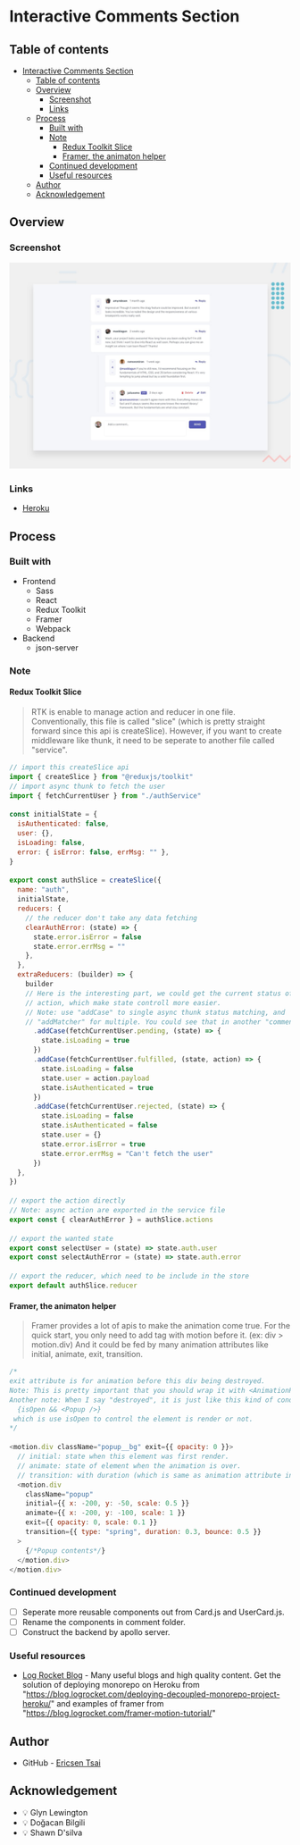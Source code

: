 # Interactive Comments Section

## Table of contents

- [Interactive Comments Section](#interactive-comments-section)
  - [Table of contents](#table-of-contents)
  - [Overview](#overview)
    - [Screenshot](#screenshot)
    - [Links](#links)
  - [Process](#process)
    - [Built with](#built-with)
    - [Note](#note)
      - [Redux Toolkit Slice](#redux-toolkit-slice)
      - [Framer, the animaton helper](#framer-the-animaton-helper)
    - [Continued development](#continued-development)
    - [Useful resources](#useful-resources)
  - [Author](#author)
  - [Acknowledgement](#acknowledgement)

## Overview

### Screenshot

![Preview](./design/desktop-preview.jpg)

### Links

- [Heroku](https://interactive-comments-ericsen.herokuapp.com)

## Process

### Built with

- Frontend
  - Sass
  - React
  - Redux Toolkit
  - Framer
  - Webpack
- Backend
  - json-server

### Note

#### Redux Toolkit Slice

> RTK is enable to manage action and reducer in one file.
> Conventionally, this file is called "slice" (which is pretty straight forward since this api is createSlice).
> However, if you want to create middleware like thunk, it need to be seperate to another file called "service".

```js
// import this createSlice api
import { createSlice } from "@reduxjs/toolkit"
// import async thunk to fetch the user
import { fetchCurrentUser } from "./authService"

const initialState = {
  isAuthenticated: false,
  user: {},
  isLoading: false,
  error: { isError: false, errMsg: "" },
}

export const authSlice = createSlice({
  name: "auth",
  initialState,
  reducers: {
    // the reducer don't take any data fetching
    clearAuthError: (state) => {
      state.error.isError = false
      state.error.errMsg = ""
    },
  },
  extraReducers: (builder) => {
    builder
    // Here is the interesting part, we could get the current status of async thunk 
    // action, which make state controll more easier.
    // Note: use "addCase" to single async thunk status matching, and 
    // "addMatcher" for multiple. You could see that in another "commentSlice" file.
      .addCase(fetchCurrentUser.pending, (state) => {
        state.isLoading = true
      })
      .addCase(fetchCurrentUser.fulfilled, (state, action) => {
        state.isLoading = false
        state.user = action.payload
        state.isAuthenticated = true
      })
      .addCase(fetchCurrentUser.rejected, (state) => {
        state.isLoading = false
        state.isAuthenticated = false
        state.user = {}
        state.error.isError = true
        state.error.errMsg = "Can't fetch the user"
      })
  },
})

// export the action directly
// Note: async action are exported in the service file
export const { clearAuthError } = authSlice.actions

// export the wanted state
export const selectUser = (state) => state.auth.user
export const selectAuthError = (state) => state.auth.error

// export the reducer, which need to be include in the store
export default authSlice.reducer
```

#### Framer, the animaton helper

> Framer provides a lot of apis to make the animation come true.
> For the quick start, you only need to add tag with motion before it. (ex: div > motion.div)
> And it could be fed by many animation attributes like initial, animate, exit, transition.

```js
/*
exit attribute is for animation before this div being destroyed. 
Note: This is pretty important that you should wrap it with <AnimationPresence> Tag. 
Another note: When I say "destroyed", it is just like this kind of condition >> 
  {isOpen && <Popup />}
 which is use isOpen to control the element is render or not.
*/

<motion.div className="popup__bg" exit={{ opacity: 0 }}>
  // initial: state when this element was first render.
  // animate: state of element when the animation is over.
  // transition: with duration (which is same as animation attribute in CSS), type (type of this animation should present) and bounce (bounce effect duration, which is very useful to add some cute animated object)
  <motion.div
    className="popup"
    initial={{ x: -200, y: -50, scale: 0.5 }}
    animate={{ x: -200, y: -100, scale: 1 }}
    exit={{ opacity: 0, scale: 0.1 }}
    transition={{ type: "spring", duration: 0.3, bounce: 0.5 }}
  >
    {/*Popup contents*/}
  </motion.div>
</motion.div>
```

### Continued development

- [ ] Seperate more reusable components out from Card.js and UserCard.js.
- [ ] Rename the components in comment folder.
- [ ] Construct the backend by apollo server.

### Useful resources

- [Log Rocket Blog](https://blog.logrocket.com) - Many useful blogs and high quality content. Get the solution of deploying monorepo on Heroku from "https://blog.logrocket.com/deploying-decoupled-monorepo-project-heroku/" and examples of framer from "https://blog.logrocket.com/framer-motion-tutorial/"

## Author

- GitHub - [Ericsen Tsai](https://github.com/ericsen-tsai)

## Acknowledgement

- 💡 Glyn Lewington
- 💡 Doğacan Bilgili
- 💡 Shawn D'silva
